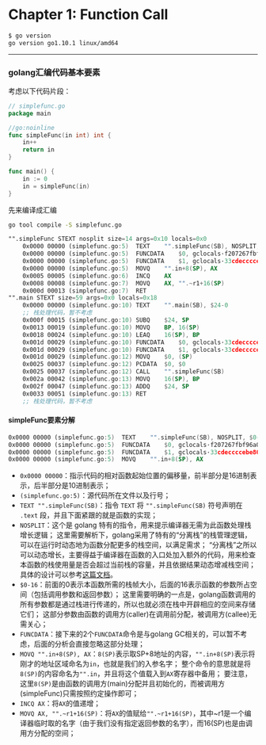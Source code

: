 # Chapter 1: Function Call

```bash
$ go version
go version go1.10.1 linux/amd64
```
---

### golang汇编代码基本要素

考虑以下代码片段：
```go
// simplefunc.go
package main

//go:noinline
func simpleFunc(in int) int {
	in++
	return in
}

func main() {
	in := 0
	in = simpleFunc(in)
}
```

先来编译成汇编
```bash
go tool compile -S simplefunc.go
```

```asm
"".simpleFunc STEXT nosplit size=14 args=0x10 locals=0x0
	0x0000 00000 (simplefunc.go:5)	TEXT	"".simpleFunc(SB), NOSPLIT, $0-16
	0x0000 00000 (simplefunc.go:5)	FUNCDATA	$0, gclocals·f207267fbf96a0178e8758c6e3e0ce28(SB)
	0x0000 00000 (simplefunc.go:5)	FUNCDATA	$1, gclocals·33cdeccccebe80329f1fdbee7f5874cb(SB)
	0x0000 00000 (simplefunc.go:5)	MOVQ	"".in+8(SP), AX
	0x0005 00005 (simplefunc.go:6)	INCQ	AX
	0x0008 00008 (simplefunc.go:7)	MOVQ	AX, "".~r1+16(SP)
	0x000d 00013 (simplefunc.go:7)	RET
"".main STEXT size=59 args=0x0 locals=0x18
	0x0000 00000 (simplefunc.go:10)	TEXT	"".main(SB), $24-0
	;; 栈处理代码，暂不考虑
	0x000f 00015 (simplefunc.go:10)	SUBQ	$24, SP
	0x0013 00019 (simplefunc.go:10)	MOVQ	BP, 16(SP)
	0x0018 00024 (simplefunc.go:10)	LEAQ	16(SP), BP
	0x001d 00029 (simplefunc.go:10)	FUNCDATA	$0, gclocals·33cdeccccebe80329f1fdbee7f5874cb(SB)
	0x001d 00029 (simplefunc.go:10)	FUNCDATA	$1, gclocals·33cdeccccebe80329f1fdbee7f5874cb(SB)
	0x001d 00029 (simplefunc.go:12)	MOVQ	$0, (SP)
	0x0025 00037 (simplefunc.go:12)	PCDATA	$0, $0
	0x0025 00037 (simplefunc.go:12)	CALL	"".simpleFunc(SB)
	0x002a 00042 (simplefunc.go:13)	MOVQ	16(SP), BP
	0x002f 00047 (simplefunc.go:13)	ADDQ	$24, SP
	0x0033 00051 (simplefunc.go:13)	RET
	;; 栈处理代码，暂不考虑
```
#### simpleFunc要素分解

```asm
0x0000 00000 (simplefunc.go:5)	TEXT	"".simpleFunc(SB), NOSPLIT, $0-16
0x0000 00000 (simplefunc.go:5)	FUNCDATA	$0, gclocals·f207267fbf96a0178e8758c6e3e0ce28(SB)
0x0000 00000 (simplefunc.go:5)	FUNCDATA	$1, gclocals·33cdeccccebe80329f1fdbee7f5874cb(SB)
0x0000 00000 (simplefunc.go:5)	MOVQ	"".in+8(SP), AX
```
- `0x0000 00000`：指示代码的相对函数起始位置的偏移量，前半部分是16进制表示，后半部分是10进制表示；
- `(simplefunc.go:5)`：源代码所在文件以及行号；
- `TEXT	"".simpleFunc(SB)`：指令 `TEXT` 将 `"".simpleFunc(SB)` 符号声明在 `.text` 段，并且下面紧跟的就是函数的实现；
- `NOSPLIT`：这个是 golang 特有的指令，用来提示编译器无需为此函数处理栈增长逻辑；
这里需要解析下，golang采用了特有的“分离栈”的栈管理逻辑，可以在运行时动态地为函数分配更多的栈空间，以满足需求；
“分离栈”之所以可以动态增长，主要得益于编译器在函数的入口处加入额外的代码，用来检查本函数的栈使用量是否会超过当前栈的容量，并且依据结果动态增减栈空间；
具体的设计可以参考[这篇文档](https://docs.google.com/document/d/1wAaf1rYoM4S4gtnPh0zOlGzWtrZFQ5suE8qr2sD8uWQ/pub)。
- `$0-16`：前面的0表示本函数所需的栈帧大小，后面的16表示函数的参数所占空间（包括调用参数和返回参数）；
这里需要明确的一点是，golang函数调用的所有参数都是通过栈进行传递的，所以也就必须在栈中开辟相应的空间来存储它们；
这部分参数由函数的调用方(caller)在调用前分配，被调用方(callee)无需关心；
- `FUNCDATA`：接下来的2个`FUNCDATA`命令是与golang GC相关的，可以暂不考虑，后面的分析会直接忽略这部分处理；
- `MOVQ	"".in+8(SP), AX`：`8(SP)`表示取SP+8地址的内容，`"".in+8(SP)`表示将刚才的地址区域命名为`in`，也就是我们的入参名字；
整个命令的意思就是将`8(SP)`的内容命名为`"".in`，并且将这个值载入到`AX`寄存器中备用；
要注意，这里`8(SP)`是由函数的调用方(main)分配并且初始化的，而被调用方(simpleFunc)只需按照约定操作即可；
- `INCQ	AX`：将`AX`的值递增；
- `MOVQ	AX, "".~r1+16(SP)`：将`AX`的值赋给`"".~r1+16(SP)`，其中~r1是一个编译器临时取的名字（由于我们没有指定返回参数的名字），而16(SP)也是由调用方分配的空间；
